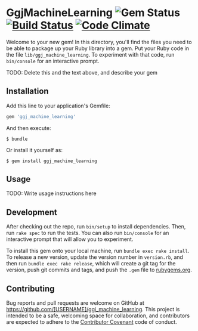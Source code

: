 # GgjMachineLearning ![Gem Status](https://img.shields.io/badge/gem-0.1.0-blue.svg) [![Build Status](https://travis-ci.org/ggjuanes/ggj_machine_learning.svg)](https://travis-ci.org/ggjuanes/ggj_machine_learning) [![Code Climate](https://codeclimate.com/github/ggjuanes/ggj_machine_learning/badges/gpa.svg)](https://codeclimate.com/github/ggjuanes/ggj_machine_learning)

Welcome to your new gem! In this directory, you'll find the files you need to be able to package up your Ruby library into a gem. Put your Ruby code in the file `lib/ggj_machine_learning`. To experiment with that code, run `bin/console` for an interactive prompt.

TODO: Delete this and the text above, and describe your gem

## Installation

Add this line to your application's Gemfile:

```ruby
gem 'ggj_machine_learning'
```

And then execute:

    $ bundle

Or install it yourself as:

    $ gem install ggj_machine_learning

## Usage

TODO: Write usage instructions here

## Development

After checking out the repo, run `bin/setup` to install dependencies. Then, run `rake spec` to run the tests. You can also run `bin/console` for an interactive prompt that will allow you to experiment.

To install this gem onto your local machine, run `bundle exec rake install`. To release a new version, update the version number in `version.rb`, and then run `bundle exec rake release`, which will create a git tag for the version, push git commits and tags, and push the `.gem` file to [rubygems.org](https://rubygems.org).

## Contributing

Bug reports and pull requests are welcome on GitHub at https://github.com/[USERNAME]/ggj_machine_learning. This project is intended to be a safe, welcoming space for collaboration, and contributors are expected to adhere to the [Contributor Covenant](http://contributor-covenant.org) code of conduct.

